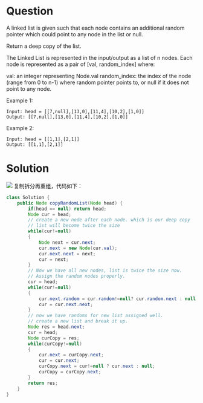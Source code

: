# Question
A linked list is given such that each node contains an additional random pointer which could point to any node in the list or null.

Return a deep copy of the list.

The Linked List is represented in the input/output as a list of n nodes. Each node is represented as a pair of [val, random_index] where:

val: an integer representing Node.val
random_index: the index of the node (range from 0 to n-1) where random pointer points to, or null if it does not point to any node.
 

Example 1:


    Input: head = [[7,null],[13,0],[11,4],[10,2],[1,0]]
    Output: [[7,null],[13,0],[11,4],[10,2],[1,0]]
Example 2:


    Input: head = [[1,1],[2,1]]
    Output: [[1,1],[2,1]]
# Solution
![](https://img-blog.csdnimg.cn/2018122623460878.png?x-oss-process=image/watermark,type_ZmFuZ3poZW5naGVpdGk,shadow_10,text_aHR0cHM6Ly9ibG9nLmNzZG4ubmV0L2RwZW5nd2FuZw==,size_16,color_FFFFFF,t_70)
复制拆分再重组，代码如下：
```java
class Solution {
    public Node copyRandomList(Node head) {
        if(head == null) return head;    
        Node cur = head;    
        // create a new node after each node. which is our deep copy
        // list will become twice the size
        while(cur!=null)
        {
            Node next = cur.next;
            cur.next = new Node(cur.val);
            cur.next.next = next;
            cur = next;
        }
        // Now we have all new nodes, list is twice the size now. 
        // Assign the random nodes properly. 
        cur = head;
        while(cur!=null)
        {
            cur.next.random = cur.random!=null? cur.random.next : null;
            cur = cur.next.next;
        }
        // now we have randoms for new list assigned well. 
        // create a new list and break it up. 
        Node res = head.next;
        cur = head;
        Node curCopy = res;
        while(curCopy!=null)
        {
            cur.next = curCopy.next;
            cur = cur.next;
            curCopy.next = cur!=null ? cur.next : null;
            curCopy = curCopy.next;
        }
        return res;
    }
}
```